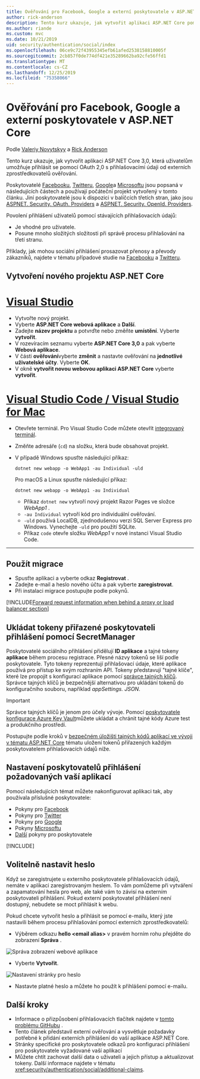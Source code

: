```yaml
---
title: Ověřování pro Facebook, Google a externí poskytovatele v ASP.NET Core
author: rick-anderson
description: Tento kurz ukazuje, jak vytvořit aplikaci ASP.NET Core pomocí OAuth 2,0 s externími poskytovateli ověřování.
ms.author: riande
ms.custom: mvc
ms.date: 10/21/2019
uid: security/authentication/social/index
ms.openlocfilehash: 06ce9c72f43955345efb61afed2538158810005f
ms.sourcegitcommit: 2cb857f0de774df421e35289662ba92cfe56ffd1
ms.translationtype: MT
ms.contentlocale: cs-CZ
ms.lasthandoff: 12/25/2019
ms.locfileid: "75358066"
---
```

# <a name="facebook-google-and-external-provider-authentication-in-aspnet-core"></a>Ověřování pro Facebook, Google a externí poskytovatele v ASP.NET Core

Podle [Valeriy Novytskyy](https://github.com/01binary) a [Rick Anderson](https://twitter.com/RickAndMSFT)

Tento kurz ukazuje, jak vytvořit aplikaci ASP.NET Core 3,0, která uživatelům umožňuje přihlásit se pomocí OAuth 2,0 s přihlašovacími údaji od externích zprostředkovatelů ověřování.

Poskytovatelé [Facebooku](xref:security/authentication/facebook-logins), [Twitteru](xref:security/authentication/twitter-logins), [Google](xref:security/authentication/google-logins)a [Microsoftu](xref:security/authentication/microsoft-logins) jsou popsaná v následujících částech a používají počáteční projekt vytvořený v tomto článku. Jiní poskytovatelé jsou k dispozici v balíčcích třetích stran, jako jsou [ASPNET. Security. OAuth. Providers](https://github.com/aspnet-contrib/AspNet.Security.OAuth.Providers) a [ASPNET. Security. OpenId. Providers](https://github.com/aspnet-contrib/AspNet.Security.OpenId.Providers).

Povolení přihlášení uživatelů pomocí stávajících přihlašovacích údajů:

* Je vhodné pro uživatele.
* Posune mnoho složitých složitosti při správě procesu přihlašování na třetí stranu.

Příklady, jak mohou sociální přihlášení prosazovat přenosy a převody zákazníků, najdete v tématu případové studie na [Facebooku](https://www.facebook.com/unsupportedbrowser) a [Twitteru](https://dev.twitter.com/resources/case-studies).

## <a name="create-a-new-aspnet-core-project"></a>Vytvoření nového projektu ASP.NET Core

# <a name="visual-studiotabvisual-studio"></a>[Visual Studio](#tab/visual-studio)

* Vytvořte nový projekt.
* Vyberte **ASP.NET Core webová aplikace** a **Další**.
* Zadejte **název projektu** a potvrďte nebo změňte **umístění**. Vyberte **vytvořit**.
* V rozevíracím seznamu vyberte **ASP.NET Core 3,0** a pak vyberte **Webová aplikace**.
* V části **ověřování**vyberte **změnit** a nastavte ověřování na **jednotlivé uživatelské účty**. Vyberte **OK**.
* V okně **vytvořit novou webovou aplikaci ASP.NET Core** vyberte **vytvořit**.

# <a name="visual-studio-code--visual-studio-for-mactabvisual-studio-codevisual-studio-mac"></a>[Visual Studio Code / Visual Studio for Mac](#tab/visual-studio-code+visual-studio-mac)

* Otevřete terminál.  Pro Visual Studio Code můžete otevřít [integrovaný terminál](https://code.visualstudio.com/docs/editor/integrated-terminal).

* Změňte adresáře (`cd`) na složku, která bude obsahovat projekt.

* V případě Windows spusťte následující příkaz:

  ```dotnetcli
  dotnet new webapp -o WebApp1 -au Individual -uld
  ```

  Pro macOS a Linux spusťte následující příkaz:

  ```dotnetcli
  dotnet new webapp -o WebApp1 -au Individual
  ```

  * Příkaz `dotnet new` vytvoří nový projekt Razor Pages ve složce *WebApp1* .
  * `-au Individual` vytvoří kód pro individuální ověřování.
  * `-uld` používá LocalDB, zjednodušenou verzi SQL Server Express pro Windows. Vynechejte `-uld` pro použití SQLite.
  * Příkaz `code` otevře složku *WebApp1* v nové instanci Visual Studio Code.

---

## <a name="apply-migrations"></a>Použít migrace

* Spusťte aplikaci a vyberte odkaz **Registrovat** .
* Zadejte e-mail a heslo nového účtu a pak vyberte **zaregistrovat**.
* Při instalaci migrace postupujte podle pokynů.

[!INCLUDE[Forward request information when behind a proxy or load balancer section](includes/forwarded-headers-middleware.md)]

## <a name="use-secretmanager-to-store-tokens-assigned-by-login-providers"></a>Ukládat tokeny přiřazené poskytovateli přihlášení pomocí SecretManager

Poskytovatelé sociálního přihlášení přidělují **ID aplikace** a tajné tokeny **aplikace** během procesu registrace. Přesné názvy tokenů se liší podle poskytovatele. Tyto tokeny reprezentují přihlašovací údaje, které aplikace používá pro přístup ke svým rozhraním API. Tokeny představují "tajné klíče", které lze propojit s konfigurací aplikace pomocí [správce tajných klíčů](xref:security/app-secrets#secret-manager). Správce tajných klíčů je bezpečnější alternativou pro ukládání tokenů do konfiguračního souboru, například *appSettings. JSON*.

> [!IMPORTANT]
> Správce tajných klíčů je jenom pro účely vývoje. Pomocí [poskytovatele konfigurace Azure Key Vault](xref:security/key-vault-configuration)můžete ukládat a chránit tajné kódy Azure test a produkčního prostředí.

Postupujte podle kroků v [bezpečném úložišti tajných kódů aplikací ve vývoji v tématu ASP.NET Core](xref:security/app-secrets) tématu uložení tokenů přiřazených každým poskytovatelem přihlašovacích údajů níže.

## <a name="setup-login-providers-required-by-your-application"></a>Nastavení poskytovatelů přihlášení požadovaných vaší aplikací

Pomocí následujících témat můžete nakonfigurovat aplikaci tak, aby používala příslušné poskytovatele:

* Pokyny pro [Facebook](xref:security/authentication/facebook-logins)
* Pokyny pro [Twitter](xref:security/authentication/twitter-logins)
* Pokyny pro [Google](xref:security/authentication/google-logins)
* Pokyny [Microsoftu](xref:security/authentication/microsoft-logins)
* [Další](xref:security/authentication/otherlogins) pokyny pro poskytovatele

[!INCLUDE[](includes/chain-auth-providers.md)]

## <a name="optionally-set-password"></a>Volitelně nastavit heslo

Když se zaregistrujete u externího poskytovatele přihlašovacích údajů, nemáte v aplikaci zaregistrovaným heslem. To vám pomůžeme při vytváření a zapamatování hesla pro web, ale také vám to závisí na externím poskytovateli přihlášení. Pokud externí poskytovatel přihlášení není dostupný, nebudete se moct přihlásit k webu.

Pokud chcete vytvořit heslo a přihlásit se pomocí e-mailu, který jste nastavili během procesu přihlašování pomocí externích zprostředkovatelů:

* Výběrem odkazu **hello &lt;email alias&gt;** v pravém horním rohu přejděte do zobrazení **Správa** .

![Správa zobrazení webové aplikace](index/_static/pass1a.png)

* Vyberte **Vytvořit**.

![Nastavení stránky pro heslo](index/_static/pass2a.png)

* Nastavte platné heslo a můžete ho použít k přihlášení pomocí e-mailu.

## <a name="next-steps"></a>Další kroky

* Informace o přizpůsobení přihlašovacích tlačítek najdete v [tomto problému GitHubu](https://github.com/aspnet/AspNetCore.Docs/issues/10563) .
* Tento článek představil externí ověřování a vysvětluje požadavky potřebné k přidání externích přihlášení do vaší aplikace ASP.NET Core.
* Stránky specifické pro poskytovatele odkazů pro konfiguraci přihlášení pro poskytovatele vyžadované vaší aplikací
* Můžete chtít zachovat další data o uživateli a jejich přístup a aktualizovat tokeny. Další informace najdete v tématu <xref:security/authentication/social/additional-claims>.
